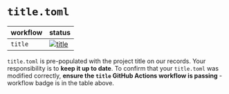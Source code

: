 # `title.toml`

| workflow | status |
| - | - |
| `title` | [![title](https://github.com/ese-msc-2023/irp-ds423/actions/workflows/title.yml/badge.svg)](https://github.com/ese-msc-2023/irp-ds423/actions/workflows/title.yml) |

`title.toml` is pre-populated with the project title on our records. Your responsibility is to **keep it up to date**. To confirm that your `title.toml` was modified correctly, **ensure the `title` GitHub Actions workflow is passing** - workflow badge is in the table above.
